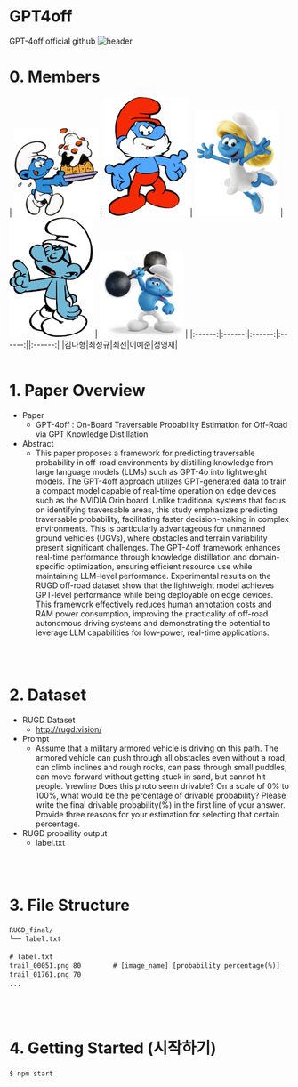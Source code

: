 # GPT4off
GPT-4off official github
![header](https://capsule-render.vercel.app/api?type=waving&color=auto&height=300&section=header&text=GPT-4off&fontSize=90)

# 0. Members
| <img src="https://github.com/VIPLabGachon/GPT4off/blob/sun/readme_images/smurf_nahy.png?raw=true" alt="김나형" width="150"> | <img src="https://github.com/VIPLabGachon/GPT4off/blob/sun/readme_images/smurf_seong.png?raw=true" alt="최성규" width="150"> | <img src="https://github.com/VIPLabGachon/GPT4off/blob/sun/readme_images/smurf_sun.png?raw=true" alt="최선" width="150"> | <img src="https://github.com/VIPLabGachon/GPT4off/blob/sun/readme_images/smurf_yej.png?raw=true" alt="이예준" width="150"> | <img src="https://github.com/VIPLabGachon/GPT4off/blob/sun/readme_images/smurf_young.jpeg?raw=true" alt="정영재" width="150"> |
|:------:|:------:|:------:|:------:||:------:|
|김나형|최성규|최선|이예준|정영재|
<br/>
<br/>

# 1. Paper Overview
- Paper
    - GPT-4off : On-Board Traversable Probability Estimation for Off-Road via GPT Knowledge Distillation
- Abstract
    - This paper proposes a framework for predicting traversable probability in off-road environments by distilling knowledge from large language models (LLMs) such as GPT-4o into lightweight models. The GPT-4off approach utilizes GPT-generated data to train a compact model capable of real-time operation on edge devices such as the NVIDIA Orin board. Unlike traditional systems that focus on identifying traversable areas, this study emphasizes predicting traversable probability, facilitating faster decision-making in complex environments. This is particularly advantageous for unmanned ground vehicles (UGVs), where obstacles and terrain variability present significant challenges. The GPT-4off framework enhances real-time performance through knowledge distillation and domain-specific optimization, ensuring efficient resource use while maintaining LLM-level performance. Experimental results on the RUGD off-road dataset show that the lightweight model achieves GPT-level performance while being deployable on edge devices. This framework effectively reduces human annotation costs and RAM power consumption, improving the practicality of off-road autonomous driving systems and demonstrating the potential to leverage LLM capabilities for low-power, real-time applications.
<br/>
<br/>

# 2. Dataset
- RUGD Dataset
    - http://rugd.vision/ 
- Prompt
    - Assume that a military armored vehicle is driving on this path. The armored vehicle can push through all obstacles even without a road, can climb inclines and rough rocks, can pass through small puddles, can move forward without getting stuck in sand, but cannot hit people. \newline Does this photo seem drivable? On a scale of 0\% to 100\%, what would be the percentage of drivable probability? Please write the final drivable probability(\%) in the first line of your answer. Provide three reasons for your estimation for selecting that certain percentage.
- RUGD probaility output
    - label.txt
<br/>
<br/>

# 3. File Structure
```plaintext
RUGD_final/
└── label.txt

# label.txt
trail_00051.png	80        # [image_name] [probability percentage(%)]
trail_01761.png	70
...
```
<br/>
<br/>

# 4. Getting Started (시작하기)
```bash
$ npm start
```
